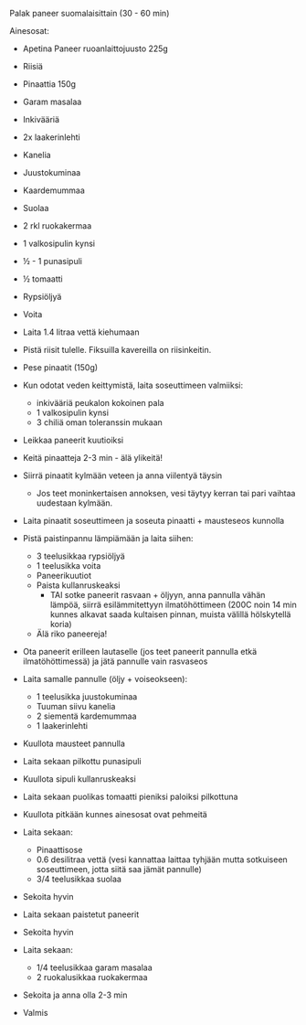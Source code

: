 Palak paneer suomalaisittain (30 - 60 min)

Ainesosat:

* Apetina Paneer ruoanlaittojuusto 225g
* Riisiä
* Pinaattia 150g
* Garam masalaa
* Inkivääriä
* 2x laakerinlehti
* Kanelia
* Juustokuminaa
* Kaardemummaa
* Suolaa
* 2 rkl ruokakermaa
* 1 valkosipulin kynsi
* ½ - 1 punasipuli
* ½ tomaatti
* Rypsiöljyä
* Voita

* Laita 1.4 litraa vettä kiehumaan
* Pistä riisit tulelle. Fiksuilla kavereilla on riisinkeitin.
* Pese pinaatit (150g)
* Kun odotat veden keittymistä, laita soseuttimeen valmiiksi:
	* inkivääriä peukalon kokoinen pala
	* 1 valkosipulin kynsi
	* 3 chiliä oman toleranssin mukaan
* Leikkaa paneerit kuutioiksi
* Keitä pinaatteja 2-3 min - älä ylikeitä!
* Siirrä pinaatit kylmään veteen ja anna viilentyä täysin
	* Jos teet moninkertaisen annoksen, vesi täytyy kerran tai pari vaihtaa uudestaan kylmään.
* Laita pinaatit soseuttimeen ja soseuta pinaatti + mausteseos kunnolla
* Pistä paistinpannu lämpiämään ja laita siihen:
	* 3 teelusikkaa rypsiöljyä
	* 1 teelusikka voita
	* Paneerikuutiot
	* Paista kullanruskeaksi
		* TAI sotke paneerit rasvaan + öljyyn, anna pannulla vähän lämpöä, siirrä esilämmitettyyn ilmatöhöttimeen (200C noin 14 min kunnes alkavat saada kultaisen pinnan, muista välillä hölskytellä koria)
	* Älä riko paneereja!
* Ota paneerit erilleen lautaselle (jos teet paneerit pannulla etkä ilmatöhöttimessä) ja jätä pannulle vain rasvaseos
* Laita samalle pannulle (öljy + voiseokseen):
	* 1 teelusikka juustokuminaa
	* Tuuman siivu kanelia
	* 2 siementä kardemummaa
	* 1 laakerinlehti
* Kuullota mausteet pannulla
* Laita sekaan pilkottu punasipuli
* Kuullota sipuli kullanruskeaksi
* Laita sekaan puolikas tomaatti pieniksi paloiksi pilkottuna
* Kuullota pitkään kunnes ainesosat ovat pehmeitä
* Laita sekaan:
	* Pinaattisose
	* 0.6 desilitraa vettä (vesi kannattaa laittaa tyhjään mutta sotkuiseen soseuttimeen, jotta siitä saa jämät pannulle)
	* 3/4 teelusikkaa suolaa
* Sekoita hyvin
* Laita sekaan paistetut paneerit
* Sekoita hyvin
* Laita sekaan:
	* 1/4 teelusikkaa garam masalaa
	* 2 ruokalusikkaa ruokakermaa
* Sekoita ja anna olla 2-3 min
* Valmis
